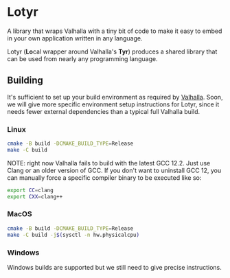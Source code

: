 # Lotyr
A library that wraps Valhalla with a tiny bit of code to make it easy to embed
in your own application written in any language.

Lotyr (**Lo**cal wrapper around Valhalla's **Tyr**) produces a shared library
that can be used from nearly any programming language.

## Building
It's sufficient to set up your build environment as required by [Valhalla](https://github.com/valhalla/valhalla).
Soon, we will give more specific environment setup instructions for Lotyr, since it
needs fewer external dependencies than a typical full Valhalla build.

### Linux
```sh
cmake -B build -DCMAKE_BUILD_TYPE=Release
make -C build
```
NOTE: right now Valhalla fails to build with the latest GCC 12.2. Just use Clang
or an older version of GCC. If you don't want to uninstall GCC 12, you can manually
force a specific compiler binary to be executed like so:
```sh
export CC=clang
export CXX=clang++
```

### MacOS
```sh
cmake -B build -DCMAKE_BUILD_TYPE=Release
make -C build -j$(sysctl -n hw.physicalcpu)
```

### Windows
Windows builds are supported but we still need to give precise instructions.
